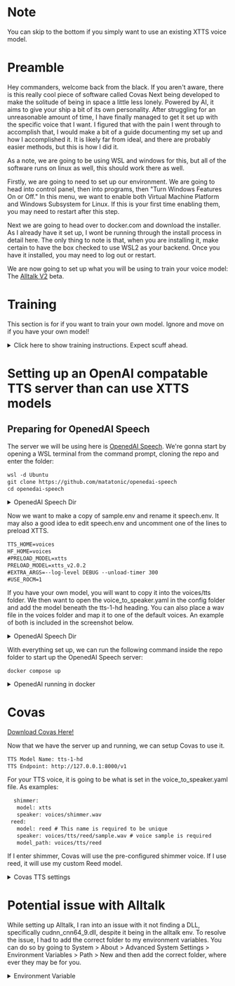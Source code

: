 # Note
 You can skip to the bottom if you simply want to use an existing XTTS voice model.

# Preamble
 Hey commanders, welcome back from the black. If you aren't aware, there is this really cool piece of software called Covas Next being developed to make the solitude of being in space a little less lonely. Powered by AI, it aims to give your ship a bit of its own personality. After struggling for an unreasonable amount of time, I have finally managed to get it set up with the specific voice that I want. I figured that with the pain I went through to accomplish that, I would make a bit of a guide documenting my set up and how I accomplished it. It is likely far from ideal, and there are probably easier methods, but this is how I did it.
 
 As a note, we are going to be using WSL and windows for this, but all of the software runs on linux as well, this should work there as well.

 Firstly, we are going to need to set up our environment. We are going to head into control panel, then into programs, then "Turn Windows Features On or Off." In this menu, we want to enable both Virtual Machine Platform and Windows Subsystem for Linux. If this is your first time enabling them, you may need to restart after this step. 

 Next we are going to head over to docker.com and download the installer. As I already have it set up, I wont be running through the install process in detail here. The only thing to note is that, when you are installing it, make certain to have the box checked to use WSL2 as your backend. Once you have it installed, you may need to log out or restart.

 We are now going to set up what you will be using to train your voice model: The [Alltalk V2](https://github.com/erew123/alltalk_tts/wiki/Install-%E2%80%90-Standalone-Installation) beta.

# Training
This section is for if you want to train your own model. Ignore and move on if you have your own model!

<details><summary>Click here to show training instructions. Expect scuff ahead.</summary>

## Setting up Alltalk
 Before installing AllTalk, ensure you have the following:

* Git for cloning GitHub repositories. 
* Microsoft C++ Build Tools and Windows SDK for proper Python functionality. [Installation instructions](https://github.com/erew123/alltalk_tts/wiki/Install-%E2%80%90-WINDOWS-%E2%80%90-Python-C-&-SDK-Requirements)
* Espeak-ng for multiple TTS engines to function. [Installation instructions](https://github.com/erew123/alltalk_tts/wiki/Install-%E2%80%90-WINDOWS-%E2%80%90-Espeak%E2%80%90ng)

 If you already have these installed, you can proceed directly to the Quick Setup instructions.

Open Command Prompt and navigate to your preferred directory:

	cd /d C:\path\to\your\preferred\directory

Clone the AllTalk repository:

  	git clone -b alltalkbeta https://github.com/erew123/alltalk_tts

Navigate to the AllTalk directory:

  	cd alltalk_tts

Run the setup script:

	atsetup.bat

 Follow the on-screen prompts:
  * Select Standalone Installation and then Option 1.
  * Follow any additional instructions to install required files.

# Creating samples for our dataset
 From here we are ready to begin creating our voice model. The first thing you will want to do is get a wav file of the voice you want to clone and place it in the voices folder of your Alltalk installation.
 
 <details><summary>Screenshot</summary>

![](screenshots/voice-sample-dir.png?raw=true)

</details>

 From here, you are going to start the Alltalk server. This can be done by either opening the start_alltalk.bat file in the folder you cloned, or by opening a command prompt, CDing into the directory and running the bat file this way. By default, you will be connecting to http://127.0.0.1:7852/ to access the webui. But what we really want is the TTS generator, which is by default at http://127.0.0.1:7851/static/tts_generator/tts_generator.html

 We will be using this to generate what we need for our dataset. Included in this repository, you will find a collection of prompts in various languages, pulled from the [Piper Recording Studio](https://github.com/rhasspy/piper-recording-studio) repo, leading digits stripped from them. Grab all three files from the language of your choice, English in my case, and drop them in the Text Input section of the generator. Each line should have a single sentence.

 Next, we want to set the chunk size to 1, playback to none, and the Character voice to your choice. In my case, I am using Reed, from Arknights. Our settings set, we hit generate and wait for it to finish. Once it is done, we can go ahead and stop the Alltalk server.

 <details><summary>Screenshot</summary>

![](screenshots/genvoice.png?raw=true)

</details>

## Its time for our Anime Training Arc!
 Now that we have our samples, we are going to move on to training. We now want to go back to our Alltalk directory. Because we have 1150 samples, it is best that we transfer them first, then begin the dataset creation. The TTS generator will have put them in the outputs folder. We want to copy them to the finetune/put-voice-samples-in-here folder, as shown below. 

 <details><summary>Screenshot</summary>

![](screenshots/move.png?raw=true)

</details>

 Next up we want to run the start_finetune.bat file to start the trainer. Once its finished loading, it should automatically open itself in a browser window. If it does not, you can use http://127.0.0.1:7052/ to access it. By default it will open to a status page, show below. You want to make certain all of the boxes are green. If they are not, there are tabs along the top that _should_ will give you more info on how to resolve those issues.

<details><summary>Screenshot</summary>

![](screenshots/finetunestatus.png?raw=true)

</details>

 Next up, we are moving to step one. Because we already moved our audio samples beforehand, all we need to do here is fill in the project name and hit Create Dataset at the bottom.

<details><summary>Screenshot</summary>

![](screenshots/step1.png?raw=true)

</details>

When we move over to step two, the fields should have autopopulated the appropriate data for your dataset, so all we need to do here is make sure our project name is correct, and hit Run the Training. I don't know nearly enough about the underlying nonsense that is AI training to advise on what settings are optimal, so I left them all the same and it turned out quite well. It took me about an hour to train 10 epochs with my setup. 

<details><summary>Screenshot</summary>

![](screenshots/step2.png?raw=true)

</details>

 Once its finished, head over to step three. Put the project name in the top right text box, click Refresh, load, set a prompt and then hit generate to get a sample of your model.

<details><summary>Screenshot</summary>

![](screenshots/step3.png?raw=true)

</details>

 If you aren't quite happy, and want to continue training, you can head back to step two, and in the model option, select the previous model, rather than xtts.

<details><summary>Screenshot</summary>

![](screenshots/unhappy.png?raw=true)

</details>

If you are happy, head over to the final tab. Enter your project name, refresh dropdowns, select the model you are happy with and set your folder name. The compact and move button will move the model to your alltalk/models/xtts folder.

<details><summary>Screenshot</summary>

![](screenshots/happy.png?raw=true)

</details>

</details>

# Setting up an OpenAI compatable TTS server than can use XTTS models

## Preparing for OpenedAI Speech
 The server we will be using here is [OpenedAI Speech](https://github.com/matatonic/openedai-speech). We're gonna start by opening a WSL terminal from the command prompt, cloning the repo and enter the folder:

  	wsl -d Ubuntu
  	git clone https://github.com/matatonic/openedai-speech
  	cd openedai-speech

<details><summary>OpenedAI Speech Dir</summary>

![](screenshots/openedai.png?raw=true)

</details>

 Now we want to make a copy of sample.env and rename it speech.env. It may also a good idea to edit speech.env and uncomment one of the lines to preload XTTS.
 ```
TTS_HOME=voices
HF_HOME=voices
#PRELOAD_MODEL=xtts
PRELOAD_MODEL=xtts_v2.0.2
#EXTRA_ARGS=--log-level DEBUG --unload-timer 300
#USE_ROCM=1
```

 If you have your own model, you will want to copy it into the voices/tts folder. We then want to open the voice_to_speaker.yaml in the config folder and add the model beneath the tts-1-hd heading. You can also place a wav file in the voices folder and map it to one of the default voices. An example of both is included in the screenshot below. 

<details><summary>OpenedAI Speech Dir</summary>

![](screenshots/configyaml.png?raw=true)

</details>

With everything set up, we can run the following command inside the repo folder to start up the OpenedAI Speech server:

```
docker compose up
```
<details><summary>OpenedAI running in docker</summary>

![](screenshots/dockerterm.png?raw=true)

</details>

# Covas
 [Download Covas Here!](https://github.com/RatherRude/Elite-Dangerous-AI-Integration)

 Now that we have the server up and running, we can setup Covas to use it.
 ```
 TTS Model Name: tts-1-hd
 TTS Endpoint: http://127.0.0.1:8000/v1
 ```

 For your TTS voice, it is going to be what is set in the voice_to_speaker.yaml file. As examples:
 
 ```
   shimmer:
    model: xtts
    speaker: voices/shimmer.wav
  reed:
    model: reed # This name is required to be unique
    speaker: voices/tts/reed/sample.wav # voice sample is required
    model_path: voices/tts/reed
```

If I enter shimmer, Covas will use the pre-configured shimmer voice. If I use reed, it will use my custom Reed model.

<details><summary>Covas TTS settings</summary>

![](screenshots/covastts.png?raw=true)

</details>

# Potential issue with Alltalk
 While setting up Alltalk, I ran into an issue with it not finding a DLL, specifically cudnn_cnn64_9.dll, despite it being in the alltalk env. To resolve the issue, I had to add the correct folder to my environment variables. You can do so by going to System > About > Advanced System Settings > Environment Variables > Path > New and then add the correct folder, where ever they may be for you.

 <details><summary>Environment Variable</summary>

![](screenshots/sysvar.png?raw=true)

</details>
